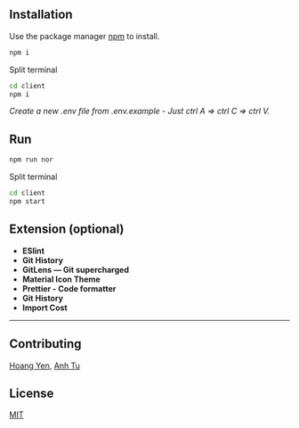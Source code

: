 ## Installation

Use the package manager [npm](https://nodejs.org/en/download/) to install.

```bash
npm i
```

Split terminal

```bash
cd client
npm i
```

_Create a new .env file from .env.example - Just ctrl A => ctrl C => ctrl V._

## Run

```bash
npm run nor
```

Split terminal

```bash
cd client
npm start
```

## Extension (optional)

- **ESlint**
- **Git History**
- **GitLens — Git supercharged**
- **Material Icon Theme**
- **Prettier - Code formatter**
- **Git History**
- **Import Cost**

---

## Contributing

[Hoang Yen](https://www.facebook.com/trhgyen/),
[Anh Tu](https://www.facebook.com/ntat007)

## License

[MIT](https://choosealicense.com/licenses/mit/)
